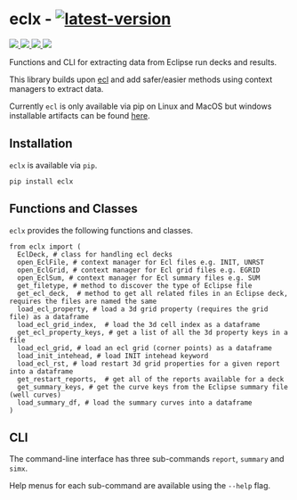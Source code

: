# eclx - [![latest-version](https://img.shields.io/pypi/v/eclx?color=006dad&label=pypi_version&logo=Python&logoColor=white)](https://pypi.org/project/eclx)

<p align="left">
    <a href="https://github.com/trhallam/eclx/actions" 
       alt="Python Tests">
        <img src="https://img.shields.io/endpoint?url=https://gist.githubusercontent.com/trhallam/0da415ee1bf30b0fc37a2fc4ddafbdee/raw/eclx_test.json" />
    </a>
    <a href="https://github.com/trhallam/eclx/actions"
       alt="Python Test Coverage">
        <img src="https://img.shields.io/endpoint?url=https://gist.githubusercontent.com/trhallam/0da415ee1bf30b0fc37a2fc4ddafbdee/raw/eclx_coverage.json" />
    </a>
    <a href="https://github.com/psf/black" 
       alt="black">
        <img src="https://img.shields.io/badge/code_style-black-000000.svg" />
    </a>
    </a>
        <a href="https://github.com/trhallam/digirock/blob/main/LICENSE" 
       alt="License">
        <img src="https://img.shields.io/badge/license-MIT-brightgreen" />
    </a>
</p>

Functions and CLI for extracting data from Eclipse run decks and results.

This library builds upon [ecl](github.com/equinor/ecl) and add safer/easier methods using context managers to extract data.

Currently `ecl` is only available via pip on Linux and MacOS but windows installable artifacts can be found [here](github.com/trhallam/ecl).

## Installation

`eclx` is available via `pip`.

```
pip install eclx
```

## Functions and Classes

`eclx` provides the following functions and classes.

```
from eclx import (
  EclDeck, # class for handling ecl decks
  open_EclFile, # context manager for Ecl files e.g. INIT, UNRST
  open_EclGrid, # context manager for Ecl grid files e.g. EGRID
  open_EclSum, # context manager for Ecl summary files e.g. SUM
  get_filetype, # method to discover the type of Eclipse file
  get_ecl_deck,  # method to get all related files in an Eclipse deck, requires the files are named the same
  load_ecl_property, # load a 3d grid property (requires the grid file) as a dataframe
  load_ecl_grid_index,  # load the 3d cell index as a dataframe
  get_ecl_property_keys, # get a list of all the 3d property keys in a file
  load_ecl_grid, # load an ecl grid (corner points) as a dataframe
  load_init_intehead, # load INIT intehead keyword
  load_ecl_rst, # load restart 3d grid properties for a given report into a dataframe
  get_restart_reports,  # get all of the reports available for a deck
  get_summary_keys, # get the curve keys from the Eclipse summary file (well curves)
  load_summary_df, # load the summary curves into a dataframe
)
```

## CLI

The command-line interface has three sub-commands `report`, `summary` and `simx`. 

Help menus for each sub-command are available using the `--help` flag.
